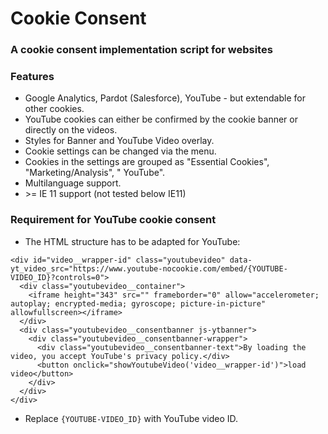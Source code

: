 # Cookie Consent

### A cookie consent implementation script for websites

### Features
* Google Analytics, Pardot (Salesforce), YouTube - but extendable for other cookies.
* YouTube cookies can either be confirmed by the cookie banner or directly on the videos.
* Styles for Banner and YouTube Video overlay.
* Cookie settings can be changed via the menu.
* Cookies in the settings are grouped as "Essential Cookies", "Marketing/Analysis", " YouTube".
* Multilanguage support.
* \>= IE 11 support (not tested below IE11)

### Requirement for YouTube cookie consent
* The HTML structure has to be adapted for YouTube:
```
<div id="video__wrapper-id" class="youtubevideo" data-yt_video_src="https://www.youtube-nocookie.com/embed/{YOUTUBE-VIDEO_ID}?controls=0">
  <div class="youtubevideo__container">
    <iframe height="343" src="" frameborder="0" allow="accelerometer; autoplay; encrypted-media; gyroscope; picture-in-picture" allowfullscreen></iframe>
  </div>
  <div class="youtubevideo__consentbanner js-ytbanner">
    <div class="youtubevideo__consentbanner-wrapper">
      <div class="youtubevideo__consentbanner-text">By loading the video, you accept YouTube's privacy policy.</div>
      <button onclick="showYoutubeVideo('video__wrapper-id')">load video</button>
    </div>
  </div>
</div>
```
* Replace `{YOUTUBE-VIDEO_ID}` with YouTube video ID.